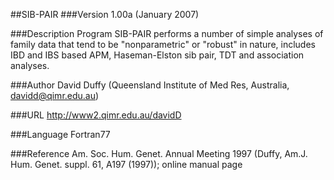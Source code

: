 ##SIB-PAIR
###Version
1.00a (January 2007)

###Description
Program SIB-PAIR performs a number of simple analyses of family data that tend to be "nonparametric" or "robust" in nature, includes IBD and IBS based APM, Haseman-Elston sib pair, TDT and association analyses.

###Author
David Duffy (Queensland Institute of Med Res, Australia, davidd@qimr.edu.au)

###URL
http://www2.qimr.edu.au/davidD

###Language
Fortran77

###Reference
Am. Soc. Hum. Genet. Annual Meeting 1997 (Duffy, Am.J. Hum. Genet. suppl. 61, A197 (1997)); online manual page


